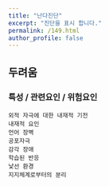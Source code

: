 ```yaml
---
title: "난다진단"
excerpt: "진단을 표시 합니다."
permalink: /149.html
author_profile: false
---
```

## 두려움



### 특성 / 관련요인 / 위험요인

>   

    외적 자극에 대한 내재적 기전
    내재적 요인
    언어 장벽
    공포자극
    감각 장애
    학습된 반응
    낯선 환경
    지지체계로부터의 분리
